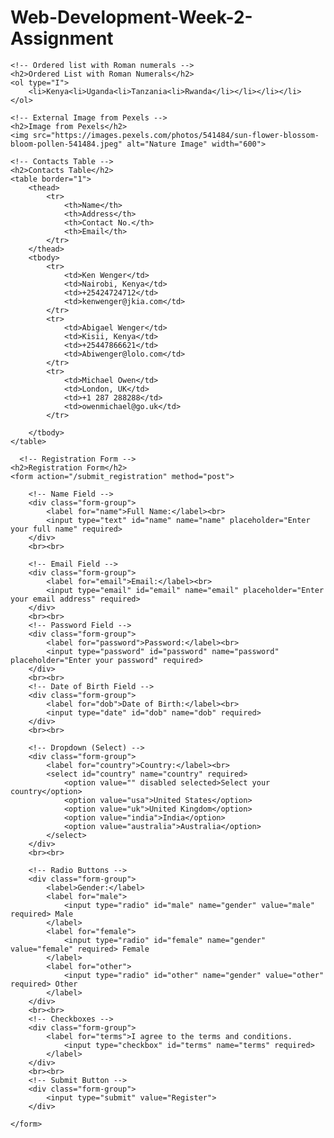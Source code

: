 # Web-Development-Week-2-Assignment

<!DOCTYPE html>
<html lang="en">
<head>
    <meta charset="UTF-8">
    <meta name="viewport" content="width=device-width, initial-scale=1.0">
    <title>Week 2 Assignment</title>
</head>
<body>

    <!-- Ordered list with Roman numerals -->
    <h2>Ordered List with Roman Numerals</h2>
    <ol type="I">
        <li>Kenya<li>Uganda<li>Tanzania<li>Rwanda</li></li></li></li>
    </ol>

    <!-- External Image from Pexels -->
    <h2>Image from Pexels</h2>
    <img src="https://images.pexels.com/photos/541484/sun-flower-blossom-bloom-pollen-541484.jpeg" alt="Nature Image" width="600">

    <!-- Contacts Table -->
    <h2>Contacts Table</h2>
    <table border="1">
        <thead>
            <tr>
                <th>Name</th>
                <th>Address</th>
                <th>Contact No.</th>
                <th>Email</th>
            </tr>
        </thead>
        <tbody>
            <tr>
                <td>Ken Wenger</td>
                <td>Nairobi, Kenya</td>
                <td>+25424724712</td>
                <td>kenwenger@jkia.com</td>
            </tr>
            <tr>
                <td>Abigael Wenger</td>
                <td>Kisii, Kenya</td>
                <td>+25447866621</td>
                <td>Abiwenger@lolo.com</td>
            </tr>
            <tr>
                <td>Michael Owen</td>
                <td>London, UK</td>
                <td>+1 287 288288</td>
                <td>owenmichael@go.uk</td>
            </tr>
            
        </tbody>
    </table>

      <!-- Registration Form -->
    <h2>Registration Form</h2>
    <form action="/submit_registration" method="post">
        
        <!-- Name Field -->
        <div class="form-group">
            <label for="name">Full Name:</label><br>
            <input type="text" id="name" name="name" placeholder="Enter your full name" required>
        </div>
        <br><br>

        <!-- Email Field -->
        <div class="form-group">
            <label for="email">Email:</label><br>
            <input type="email" id="email" name="email" placeholder="Enter your email address" required>
        </div>
        <br><br>
        <!-- Password Field -->
        <div class="form-group">
            <label for="password">Password:</label><br>
            <input type="password" id="password" name="password" placeholder="Enter your password" required>
        </div>
        <br><br>
        <!-- Date of Birth Field -->
        <div class="form-group">
            <label for="dob">Date of Birth:</label><br>
            <input type="date" id="dob" name="dob" required>
        </div>
        <br><br>

        <!-- Dropdown (Select) -->
        <div class="form-group">
            <label for="country">Country:</label><br>
            <select id="country" name="country" required>
                <option value="" disabled selected>Select your country</option>
                <option value="usa">United States</option>
                <option value="uk">United Kingdom</option>
                <option value="india">India</option>
                <option value="australia">Australia</option>
            </select>
        </div>
        <br><br>

        <!-- Radio Buttons -->
        <div class="form-group">
            <label>Gender:</label>
            <label for="male">
                <input type="radio" id="male" name="gender" value="male" required> Male
            </label>
            <label for="female">
                <input type="radio" id="female" name="gender" value="female" required> Female
            </label>
            <label for="other">
                <input type="radio" id="other" name="gender" value="other" required> Other
            </label>
        </div>
        <br><br>
        <!-- Checkboxes -->
        <div class="form-group">
            <label for="terms">I agree to the terms and conditions.
                <input type="checkbox" id="terms" name="terms" required> 
            </label>
        </div>
        <br><br>
        <!-- Submit Button -->
        <div class="form-group">
            <input type="submit" value="Register">
        </div>
        
    </form>

</body>
</html>
